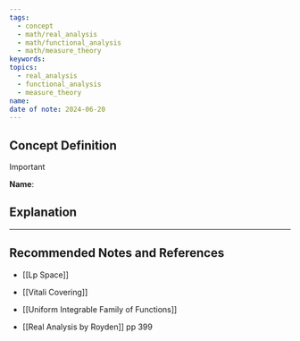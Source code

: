 ```yaml
---
tags:
  - concept
  - math/real_analysis
  - math/functional_analysis
  - math/measure_theory
keywords: 
topics:
  - real_analysis
  - functional_analysis
  - measure_theory
name: 
date of note: 2024-06-20
---
```


## Concept Definition

>[!important]
>**Name**: 



## Explanation





-----------
##  Recommended Notes and References

- [[Lp Space]]
- [[Vitali Covering]]

- [[Uniform Integrable Family of Functions]]

- [[Real Analysis by Royden]]  pp 399